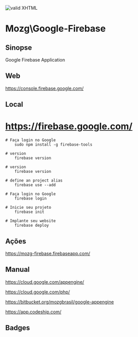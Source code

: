 [checkmark]: https://raw.githubusercontent.com/mozgbrasil/mozgbrasil.github.io/master/assets/images/logos/Red_star_32_32.png "MOZG"
![valid XHTML][checkmark]

# Mozg\Google-Firebase

## Sinopse

Google Firebase Application

## Web

https://console.firebase.google.com/

## Local


# https://firebase.google.com/

    # Faça login no Google
        sudo npm install -g firebase-tools

    # version
        firebase version

    # version
        firebase version

    # define an project alias
        firebase use --add

    # Faça login no Google
        firebase login

    # Inicie seu projeto
        firebase init

    # Implante seu website
        firebase deploy

## Ações

https://mozg-firebase.firebaseapp.com/

## Manual

https://cloud.google.com/appengine/

https://cloud.google.com/php/

https://bitbucket.org/mozgbrasil/google-appengine

https://app.codeship.com/

## Badges

